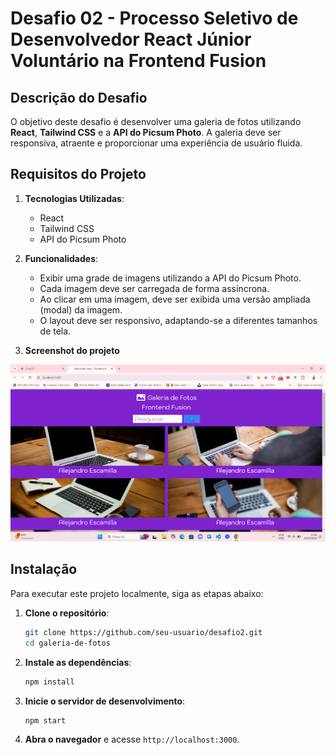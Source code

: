 
# Desafio 02 - Processo Seletivo de Desenvolvedor React Júnior Voluntário na Frontend Fusion

## Descrição do Desafio

O objetivo deste desafio é desenvolver uma galeria de fotos utilizando **React**, **Tailwind CSS** e a **API do Picsum Photo**. A galeria deve ser responsiva, atraente e proporcionar uma experiência de usuário fluida.

## Requisitos do Projeto

1. **Tecnologias Utilizadas**:
   - React
   - Tailwind CSS
   - API do Picsum Photo

2. **Funcionalidades**:
   - Exibir uma grade de imagens utilizando a API do Picsum Photo.
   - Cada imagem deve ser carregada de forma assíncrona.
   - Ao clicar em uma imagem, deve ser exibida uma versão ampliada (modal) da imagem.
   - O layout deve ser responsivo, adaptando-se a diferentes tamanhos de tela.

3. **Screenshot do projeto**

<img src="./public/tela-inicial-galeria-de-fotos.png" alt="Foto da tela inicial da galeria de fotos">

## Instalação

Para executar este projeto localmente, siga as etapas abaixo:

1. **Clone o repositório**:
   ```bash
   git clone https://github.com/seu-usuario/desafio2.git
   cd galeria-de-fotos
   ```

2. **Instale as dependências**:
   ```bash
   npm install
   ```

3. **Inicie o servidor de desenvolvimento**:
   ```bash
   npm start
   ```

4. **Abra o navegador** e acesse `http://localhost:3000`.
